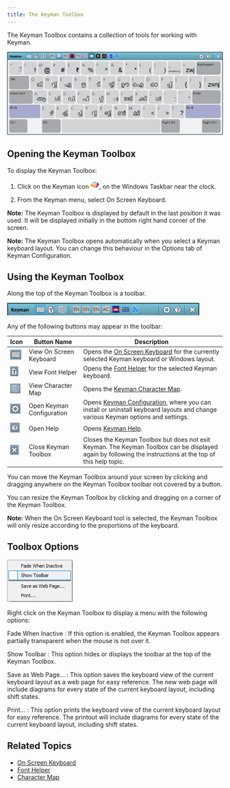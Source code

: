 ```yaml
---
title: The Keyman Toolbox
---
```


The Keyman Toolbox contains a collection of tools for working with
Keyman.

![](../../desktop_images/osk_keyboard.png)

## Opening the Keyman Toolbox

To display the Keyman Toolbox:

1.  Click on the Keyman icon ![](../../desktop_images/icon-keyman.png), on the
    Windows Taskbar near the clock.

2.  From the Keyman menu, select On Screen Keyboard.

**Note:**
The Keyman Toolbox is displayed by default in the last position it was
used. It will be displayed initially in the bottom right hand corner of
the screen.

**Note:**
The Keyman Toolbox opens automatically when you select a Keyman keyboard
layout. You can change this behaviour in the Options tab of Keyman Configuration.

## Using the Keyman Toolbox

Along the top of the Keyman Toolbox is a toolbar.

![](../../desktop_images/toolbox-toolbar.png)

Any of the following buttons may appear in the toolbar:

| Icon | Button Name         | Description                                |
|---|---------------------|--------------------------------------------|
| ![](../../desktop_images/toolboxicon-osk.png) | View On Screen Keyboard     | Opens the [On Screen Keyboard](osk) for the currently selected Keyman keyboard or Windows layout.
| ![](../../desktop_images/toolboxicon-fonthelper.png) | View Font Helper    | Opens the [Font Helper](font-helper) for the selected Keyman keyboard.
| ![](../../desktop_images/toolboxicon-charmap.png) | View Character Map  | Opens the [Keyman Character Map](character-map).
| ![](../../desktop_images/toolboxicon-config.png) | Open Keyman Configuration | Opens [Keyman  Configuration](../config/), where you can install or uninstall keyboard layouts and change various Keyman options and settings.
| ![](../../desktop_images/toolboxicon-help.png) | Open Help | Opens [Keyman Help](../help).
| ![](../../desktop_images/toolboxicon-close.png) | Close Keyman Toolbox | Closes the Keyman Toolbox but does not exit Keyman. The Keyman Toolbox can be displayed again by following the instructions at the top of this help topic.

You can move the Keyman Toolbox around your screen by clicking and
dragging anywhere on the Keyman Toolbox toolbar not covered by a button.

You can resize the Keyman Toolbox by clicking and dragging on a corner
of the Keyman Toolbox.

**Note:**
When the On Screen Keyboard tool is selected, the Keyman Toolbox will
only resize according to the proportions of the keyboard.

## Toolbox Options

![](../../desktop_images/toolbox-options.png)

Right click on the Keyman Toolbox to display a menu with the following
options:

Fade When Inactive
: If this option is enabled, the Keyman Toolbox appears partially transparent
  when the mouse is not over it.

Show Toolbar
: This option hides or displays the toolbar at the top of the Keyman Toolbox.

Save as Web Page...
: This option saves the keyboard view of the current
  keyboard layout as a web page for easy reference.
  The new web page will include diagrams for every state
  of the current keyboard layout, including shift states.

Print...
: This option prints the keyboard view of the current
  keyboard layout for easy reference. The printout
  will include diagrams for every state of the
  current keyboard layout, including shift states.

## Related Topics

-   [On Screen Keyboard](osk)
-   [Font Helper](font-helper)
-   [Character Map](character-map)
